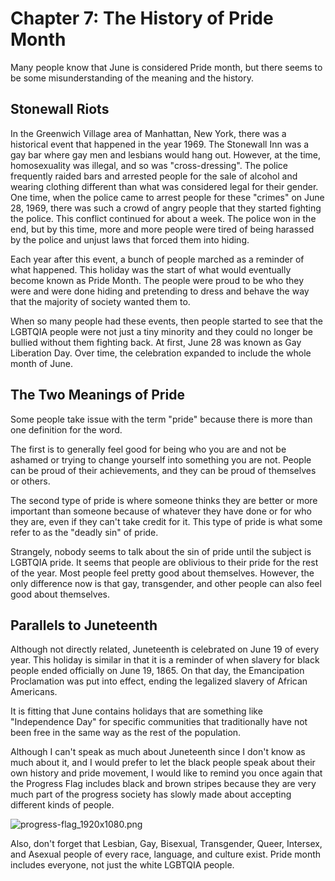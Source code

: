 # Chapter 7: The History of Pride Month

Many people know that June is considered Pride month, but there seems to be some misunderstanding of the meaning and the history.

## Stonewall Riots

In the Greenwich Village area of Manhattan, New York, there was a historical event that happened in the year 1969. The Stonewall Inn was a gay bar where gay men and lesbians would hang out. However, at the time, homosexuality was illegal, and so was "cross-dressing". The police frequently raided bars and arrested people for the sale of alcohol and wearing clothing different than what was considered legal for their gender. One time, when the police came to arrest people for these "crimes" on June 28, 1969, there was such a crowd of angry people that they started fighting the police. This conflict continued for about a week. The police won in the end, but by this time, more and more people were tired of being harassed by the police and unjust laws that forced them into hiding.

Each year after this event, a bunch of people marched as a reminder of what happened. This holiday was the start of what would eventually become known as Pride Month. The people were proud to be who they were and were done hiding and pretending to dress and behave the way that the majority of society wanted them to.

When so many people had these events, then people started to see that the LGBTQIA people were not just a tiny minority and they could no longer be bullied without them fighting back. At first, June 28 was known as Gay Liberation Day. Over time, the celebration expanded to include the whole month of June.

## The Two Meanings of Pride

Some people take issue with the term "pride" because there is more than one definition for the word.

The first is to generally feel good for being who you are and not be ashamed or trying to change yourself into something you are not. People can be proud of their achievements, and they can be proud of themselves or others.

The second type of pride is where someone thinks they are better or more important than someone because of whatever they have done or for who they are, even if they can't take credit for it. This type of pride is what some refer to as the "deadly sin" of pride.

Strangely, nobody seems to talk about the sin of pride until the subject is LGBTQIA pride. It seems that people are oblivious to their pride for the rest of the year. Most people feel pretty good about themselves. However, the only difference now is that gay, transgender, and other people can also feel good about themselves.

## Parallels to Juneteenth

Although not directly related, Juneteenth is celebrated on June 19 of every year. This holiday is similar in that it is a reminder of when slavery for black people ended officially on June 19, 1865. On that day, the Emancipation Proclamation was put into effect, ending the legalized slavery of African Americans.

It is fitting that June contains holidays that are something like "Independence Day" for specific communities that traditionally have not been free in the same way as the rest of the population.

Although I can't speak as much about Juneteenth since I don't know as much about it, and I would prefer to let the black people speak about their own history and pride movement, I would like to remind you once again that the Progress Flag includes black and brown stripes because they are very much part of the progress society has slowly made about accepting different kinds of people.

![progress-flag_1920x1080.png](https://chastitywhiterose.com/wp-content/uploads/2024/04/progress-flag_1920x1080.png?w=720)

Also, don't forget that Lesbian, Gay, Bisexual, Transgender, Queer, Intersex, and Asexual people of every race, language, and culture exist. Pride month includes everyone, not just the white LGBTQIA people.
